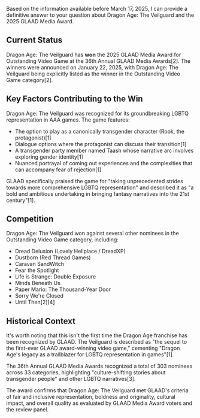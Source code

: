 Based on the information available before March 17, 2025, I can provide a definitive answer to your question about Dragon Age: The Veilguard and the 2025 GLAAD Media Award.

## Current Status

Dragon Age: The Veilguard has **won** the 2025 GLAAD Media Award for Outstanding Video Game at the 36th Annual GLAAD Media Awards[2]. The winners were announced on January 22, 2025, with Dragon Age: The Veilguard being explicitly listed as the winner in the Outstanding Video Game category[2].

## Key Factors Contributing to the Win

Dragon Age: The Veilguard was recognized for its groundbreaking LGBTQ representation in AAA games. The game features:

- The option to play as a canonically transgender character (Rook, the protagonist)[1]
- Dialogue options where the protagonist can discuss their transition[1]
- A transgender party member named Taash whose narrative arc involves exploring gender identity[1]
- Nuanced portrayal of coming out experiences and the complexities that can accompany fear of rejection[1]

GLAAD specifically praised the game for "taking unprecedented strides towards more comprehensive LGBTQ representation" and described it as "a bold and ambitious undertaking in bringing fantasy narratives into the 21st century"[1].

## Competition

Dragon Age: The Veilguard won against several other nominees in the Outstanding Video Game category, including:

- Dread Delusion (Lovely Hellplace / DreadXP)
- Dustborn (Red Thread Games)
- Caravan SandWitch
- Fear the Spotlight
- Life is Strange: Double Exposure
- Minds Beneath Us
- Paper Mario: The Thousand-Year Door
- Sorry We're Closed
- Until Then[2][4]

## Historical Context

It's worth noting that this isn't the first time the Dragon Age franchise has been recognized by GLAAD. The Veilguard is described as "the sequel to the first-ever GLAAD award-winning video game," cementing "Dragon Age's legacy as a trailblazer for LGBTQ representation in games"[1].

The 36th Annual GLAAD Media Awards recognized a total of 303 nominees across 33 categories, highlighting "culture-shifting stories about transgender people" and other LGBTQ narratives[3].

The award confirms that Dragon Age: The Veilguard met GLAAD's criteria of fair and inclusive representation, boldness and originality, cultural impact, and overall quality as evaluated by GLAAD Media Award voters and the review panel.